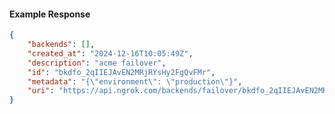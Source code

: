 <!-- Code generated for API Clients. DO NOT EDIT. -->

#### Example Response

```json
{
	"backends": [],
	"created_at": "2024-12-16T10:05:49Z",
	"description": "acme failover",
	"id": "bkdfo_2qIIEJAvEN2MRjRYsHy2FgQvFMr",
	"metadata": "{\"environment\": \"production\"}",
	"uri": "https://api.ngrok.com/backends/failover/bkdfo_2qIIEJAvEN2MRjRYsHy2FgQvFMr"
}
```
